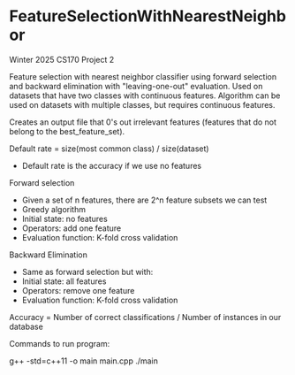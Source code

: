 # FeatureSelectionWithNearestNeighbor
Winter 2025 CS170 Project 2

Feature selection with nearest neighbor classifier using forward selection and backward elimination with "leaving-one-out" evaluation. Used on datasets that have two classes with continuous features. Algorithm can be used on datasets with multiple classes, but requires continuous features.

Creates an output file that 0's out irrelevant features (features that do not belong to the best_feature_set).

Default rate = size(most common class) / size(dataset)

- Default rate is the accuracy if we use no features

Forward selection

- Given a set of n features, there are 2^n feature subsets we can test
- Greedy algorithm
- Initial state: no features
- Operators: add one feature
- Evaluation function: K-fold cross validation

Backward Elimination

- Same as forward selection but with:
- Initial state: all features
- Operators: remove one feature
- Evaluation function: K-fold cross validation

Accuracy = Number of correct classifications / Number of instances in our database

Commands to run program:

g++ -std=c++11 -o main main.cpp
./main
